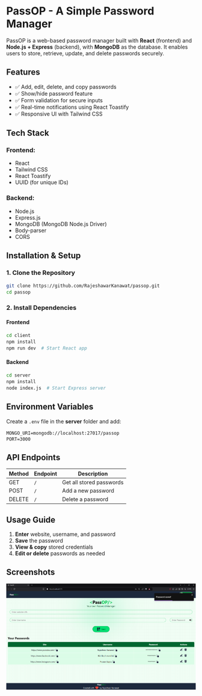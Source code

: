 # PassOP - A Simple Password Manager

PassOP is a web-based password manager built with **React** (frontend) and **Node.js + Express** (backend), with **MongoDB** as the database. It enables users to store, retrieve, update, and delete passwords securely.

## Features
- ✅ Add, edit, delete, and copy passwords  
- ✅ Show/hide password feature  
- ✅ Form validation for secure inputs  
- ✅ Real-time notifications using React Toastify  
- ✅ Responsive UI with Tailwind CSS  

## Tech Stack
### Frontend:
- React  
- Tailwind CSS  
- React Toastify  
- UUID (for unique IDs)  

### Backend:
- Node.js  
- Express.js  
- MongoDB (MongoDB Node.js Driver)  
- Body-parser  
- CORS  

## Installation & Setup

### 1. Clone the Repository
```bash
git clone https://github.com/RajeshawarKanawat/passop.git
cd passop
```

### 2. Install Dependencies

#### Frontend
```bash
cd client
npm install
npm run dev  # Start React app
```

#### Backend
```bash
cd server
npm install
node index.js  # Start Express server
```

## Environment Variables
Create a `.env` file in the **server** folder and add:
```env
MONGO_URI=mongodb://localhost:27017/passop
PORT=3000
```

## API Endpoints
| Method | Endpoint | Description |
|--------|---------|-------------|
| GET | `/` | Get all stored passwords |
| POST | `/` | Add a new password |
| DELETE | `/` | Delete a password |

## Usage Guide
1. **Enter** website, username, and password  
2. **Save** the password  
3. **View & copy** stored credentials  
4. **Edit or delete** passwords as needed  

## Screenshots
![Image of Website](/public/Look.png)
